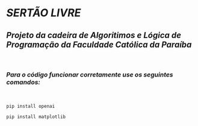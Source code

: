 # _**SERTÃO LIVRE**_

## _Projeto da cadeira de Algoritimos e Lógica de Programação da Faculdade Católica da Paraíba_
<br/>

### **_Para o código funcionar corretamente use os seguintes comandos:_**
<br/>


```
pip install openai
```

```
pip install matplotlib
```
